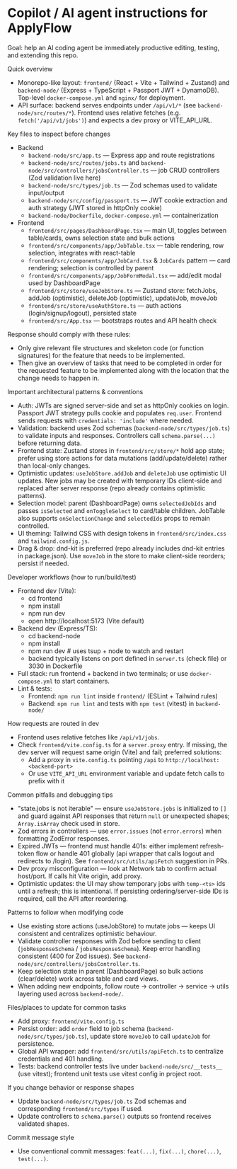 # Copilot / AI agent instructions for ApplyFlow

Goal: help an AI coding agent be immediately productive editing, testing, and extending this repo.

Quick overview

- Monorepo-like layout: `frontend/` (React + Vite + Tailwind + Zustand) and `backend-node/` (Express + TypeScript + Passport JWT + DynamoDB). Top-level `docker-compose.yml` and `nginx/` for deployment.
- API surface: backend serves endpoints under `/api/v1/*` (see `backend-node/src/routes/*`). Frontend uses relative fetches (e.g. `fetch('/api/v1/jobs')`) and expects a dev proxy or VITE_API_URL.

Key files to inspect before changes

- Backend
  - `backend-node/src/app.ts` — Express app and route registrations
  - `backend-node/src/routes/jobs.ts` and `backend-node/src/controllers/jobsController.ts` — job CRUD controllers (Zod validation live here)
  - `backend-node/src/types/job.ts` — Zod schemas used to validate input/output
  - `backend-node/src/config/passport.ts` — JWT cookie extraction and auth strategy (JWT stored in httpOnly cookie)
  - `backend-node/Dockerfile`, `docker-compose.yml` — containerization
- Frontend
  - `frontend/src/pages/DashboardPage.tsx` — main UI, toggles between table/cards, owns selection state and bulk actions
  - `frontend/src/components/app/JobTable.tsx` — table rendering, row selection, integrates with react-table
  - `frontend/src/components/app/JobCard.tsx` & `JobCards` pattern — card rendering; selection is controlled by parent
  - `frontend/src/components/app/JobFormModal.tsx` — add/edit modal used by DashboardPage
  - `frontend/src/store/useJobStore.ts` — Zustand store: fetchJobs, addJob (optimistic), deleteJob (optimistic), updateJob, moveJob
  - `frontend/src/store/useAuthStore.ts` — auth actions (login/signup/logout), persisted state
  - `frontend/src/App.tsx` — bootstraps routes and API health check

Response should comply with these rules:

- Only give relevant file structures and skeleton code (or function signatures) for the feature that needs to be implemented.
- Then give an overview of tasks that need to be completed in order for the requested feature to be implemented along with the location that the change needs to happen in.

Important architectural patterns & conventions

- Auth: JWTs are signed server-side and set as httpOnly cookies on login. Passport JWT strategy pulls cookie and populates `req.user`. Frontend sends requests with `credentials: 'include'` where needed.
- Validation: backend uses Zod schemas (`backend-node/src/types/job.ts`) to validate inputs and responses. Controllers call `schema.parse(...)` before returning data.
- Frontend state: Zustand stores in `frontend/src/store/*` hold app state; prefer using store actions for data mutations (add/update/delete) rather than local-only changes.
- Optimistic updates: `useJobStore.addJob` and `deleteJob` use optimistic UI updates. New jobs may be created with temporary IDs client-side and replaced after server response (repo already contains optimistic patterns).
- Selection model: parent (DashboardPage) owns `selectedJobIds` and passes `isSelected` and `onToggleSelect` to card/table children. JobTable also supports `onSelectionChange` and `selectedIds` props to remain controlled.
- UI theming: Tailwind CSS with design tokens in `frontend/src/index.css` and `tailwind.config.js`.
- Drag & drop: dnd-kit is preferred (repo already includes dnd-kit entries in package.json). Use `moveJob` in the store to make client-side reorders; persist if needed.

Developer workflows (how to run/build/test)

- Frontend dev (Vite):
  - cd frontend
  - npm install
  - npm run dev
  - open http://localhost:5173 (Vite default)
- Backend dev (Express/TS):
  - cd backend-node
  - npm install
  - npm run dev # uses tsup + node to watch and restart
  - backend typically listens on port defined in `server.ts` (check file) or 3030 in Dockerfile
- Full stack: run frontend + backend in two terminals; or use `docker-compose.yml` to start containers.
- Lint & tests:
  - Frontend: `npm run lint` inside `frontend/` (ESLint + Tailwind rules)
  - Backend: `npm run lint` and tests with `npm test` (vitest) in `backend-node/`

How requests are routed in dev

- Frontend uses relative fetches like `/api/v1/jobs`.
- Check `frontend/vite.config.ts` for a `server.proxy` entry. If missing, the dev server will request same origin (Vite) and fail; preferred solutions:
  - Add a proxy in `vite.config.ts` pointing `/api` to `http://localhost:<backend-port>`
  - Or use `VITE_API_URL` environment variable and update fetch calls to prefix with it

Common pitfalls and debugging tips

- "state.jobs is not iterable" — ensure `useJobStore.jobs` is initialized to `[]` and guard against API responses that return `null` or unexpected shapes; `Array.isArray` check used in store.
- Zod errors in controllers — use `error.issues` (not `error.errors`) when formatting ZodError responses.
- Expired JWTs — frontend must handle 401s: either implement refresh-token flow or handle 401 globally (api wrapper that calls logout and redirects to /login). See `frontend/src/utils/apiFetch` suggestion in PRs.
- Dev proxy misconfiguration — look at Network tab to confirm actual host/port. If calls hit Vite origin, add proxy.
- Optimistic updates: the UI may show temporary jobs with `temp-<ts>` ids until a refresh; this is intentional. If persisting ordering/server-side IDs is required, call the API after reordering.

Patterns to follow when modifying code

- Use existing store actions (useJobStore) to mutate jobs — keeps UI consistent and centralizes optimistic behaviour.
- Validate controller responses with Zod before sending to client (`jobResponseSchema` / `jobsResponseSchema`). Keep error handling consistent (400 for Zod issues). See `backend-node/src/controllers/jobsController.ts`.
- Keep selection state in parent (DashboardPage) so bulk actions (clear/delete) work across table and card views.
- When adding new endpoints, follow route -> controller -> service -> utils layering used across `backend-node/`.

Files/places to update for common tasks

- Add proxy: `frontend/vite.config.ts`
- Persist order: add `order` field to job schema (`backend-node/src/types/job.ts`), update store `moveJob` to call `updateJob` for persistence.
- Global API wrapper: add `frontend/src/utils/apiFetch.ts` to centralize credentials and 401 handling.
- Tests: backend controller tests live under `backend-node/src/__tests__` (use vitest); frontend unit tests use vitest config in project root.

If you change behavior or response shapes

- Update `backend-node/src/types/job.ts` Zod schemas and corresponding `frontend/src/types` if used.
- Update controllers to `schema.parse()` outputs so frontend receives validated shapes.

Commit message style

- Use conventional commit messages: `feat(...)`, `fix(...)`, `chore(...)`, `test(...)`.

